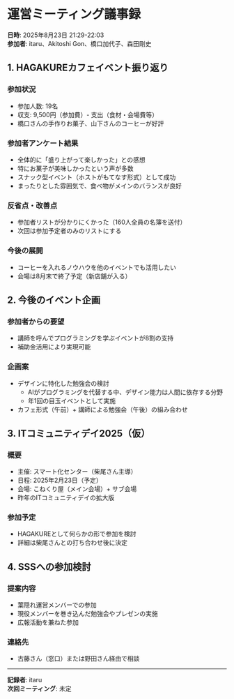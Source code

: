 # 運営ミーティング議事録
**日時**: 2025年8月23日 21:29-22:03  
**参加者**: itaru、Akitoshi Gon、橋口加代子、森田剛史

## 1. HAGAKUREカフェイベント振り返り

### 参加状況
- 参加人数: 19名
- 収支: 9,500円（参加費）- 支出（食材・会場費等）
- 橋口さんの手作りお菓子、山下さんのコーヒーが好評

### 参加者アンケート結果
- 全体的に「盛り上がって楽しかった」との感想
- 特にお菓子が美味しかったという声が多数
- スナック型イベント（ホストがもてなす形式）として成功
- まったりとした雰囲気で、食べ物がメインのバランスが良好

### 反省点・改善点
- 参加者リストが分かりにくかった（160人全員の名簿を送付）
- 次回は参加予定者のみのリストにする

### 今後の展開
- コーヒーを入れるノウハウを他のイベントでも活用したい
- 会場は8月末で終了予定（新店舗が入る）

## 2. 今後のイベント企画

### 参加者からの要望
- 講師を呼んでプログラミングを学ぶイベントが8割の支持
- 補助金活用により実現可能

### 企画案
- デザインに特化した勉強会の検討
  - AIがプログラミングを代替する中、デザイン能力は人間に依存する分野
  - 年1回の目玉イベントとして実施
- カフェ形式（午前）+ 講師による勉強会（午後）の組み合わせ

## 3. ITコミュニティデイ2025（仮）

### 概要
- 主催: スマート化センター（柴尾さん主導）
- 日程: 2025年2月23日（予定）
- 会場: こねくり屋（メイン会場）+ サブ会場
- 昨年のITコミュニティデイの拡大版

### 参加予定
- HAGAKUREとして何らかの形で参加を検討
- 詳細は柴尾さんとの打ち合わせ後に決定

## 4. SSSへの参加検討

### 提案内容
- 葉隠れ運営メンバーでの参加
- 現役メンバーを巻き込んだ勉強会やプレゼンの実施
- 広報活動を兼ねた参加

### 連絡先
- 古藤さん（窓口）または野田さん経由で相談

---

**記録者**: itaru  
**次回ミーティング**: 未定
